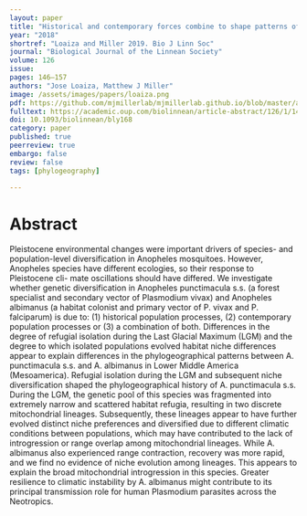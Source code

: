 ```yaml
---
layout: paper
title: "Historical and contemporary forces combine to shape patterns of genetic differentiation in Mesoamerican Anopheles mosquitoes"
year: "2018"
shortref: "Loaiza and Miller 2019. Bio J Linn Soc"
journal: "Biological Journal of the Linnean Society"
volume: 126
issue:
pages: 146–157
authors: "Jose Loaiza, Matthew J Miller"
image: /assets/images/papers/loaiza.png
pdf: https://github.com/mjmillerlab/mjmillerlab.github.io/blob/master/assets/pdfs/loaiza2019.pdf
fulltext: https://academic.oup.com/biolinnean/article-abstract/126/1/146/5209636
doi: 10.1093/biolinnean/bly168
category: paper
published: true
peerreview: true
embargo: false
review: false
tags: [phylogeography]

---
```


# Abstract

   Pleistocene environmental changes were important drivers of species- and population-level diversification in Anopheles mosquitoes. However, Anopheles species have different ecologies, so their response to Pleistocene cli- mate oscillations should have differed. We investigate whether genetic diversification in Anopheles punctimacula s.s. (a forest specialist and secondary vector of Plasmodium vivax) and Anopheles albimanus (a habitat colonist and primary vector of P. vivax and P. falciparum) is due to: (1) historical population processes, (2) contemporary population processes or (3) a combination of both. Differences in the degree of refugial isolation during the Last Glacial Maximum (LGM) and the degree to which isolated populations evolved habitat niche differences appear to explain differences in the phylogeographical patterns between A. punctimacula s.s. and A. albimanus in Lower Middle America (Mesoamerica). Refugial isolation during the LGM and subsequent niche diversification shaped the phylogeographical history of A. punctimacula s.s. During the LGM, the genetic pool of this species was fragmented into extremely narrow and scattered habitat refugia, resulting in two discrete mitochondrial lineages. Subsequently, these lineages appear to have further evolved distinct niche preferences and diversified due to different climatic conditions between populations, which may have contributed to the lack of introgression or range overlap among mitochondrial lineages. While A. albimanus also experienced range contraction, recovery was more rapid, and we find no evidence of niche evolution among lineages. This appears to explain the broad mitochondrial introgression in this species. Greater resilience to climatic instability by A. albimanus might contribute to its principal transmission role for human Plasmodium parasites across the Neotropics.
